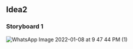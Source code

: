 ## Idea2
### Storyboard 1

![WhatsApp Image 2022-01-08 at 9 47 44 PM (1)](https://user-images.githubusercontent.com/49789953/148652851-3f3b3b6a-a189-4210-80ec-9c39df517702.jpeg)
